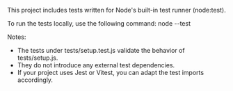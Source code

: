 This project includes tests written for Node's built-in test runner (node:test).

To run the tests locally, use the following command:
  node --test

Notes:
- The tests under tests/setup.test.js validate the behavior of tests/setup.js.
- They do not introduce any external test dependencies.
- If your project uses Jest or Vitest, you can adapt the test imports accordingly.